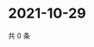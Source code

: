 # 2021-10-29

共 0 条

<!-- BEGIN WEIBO -->
<!-- 最后更新时间 Fri Oct 29 2021 15:14:34 GMT+0800 (China Standard Time) -->

<!-- END WEIBO -->
